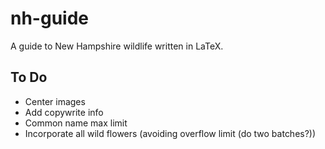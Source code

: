 # nh-guide

A guide to New Hampshire wildlife written in LaTeX.

## To Do

- Center images
- Add copywrite info
- Common name max limit
- Incorporate all wild flowers (avoiding overflow limit (do two batches?))